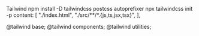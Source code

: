 Tailwind
npm install -D tailwindcss postcss autoprefixer
npx tailwindcss init -p
content: [
    "./index.html",
    "./src/**/*.{js,ts,jsx,tsx}",
  ],

@tailwind base;
@tailwind components;
@tailwind utilities;